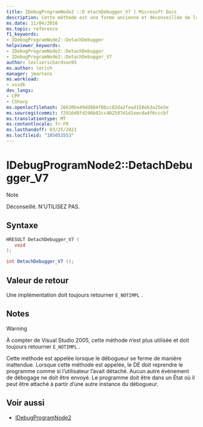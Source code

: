 ```yaml
---
title: IDebugProgramNode2 ::D etachDebugger_V7 | Microsoft Docs
description: Cette méthode est une forme ancienne et déconseillée de la méthode de détachement utilisée avant Visual Studio 2005.
ms.date: 11/04/2016
ms.topic: reference
f1_keywords:
- IDebugProgramNode2::DetachDebugger
helpviewer_keywords:
- IDebugProgramNode2::DetachDebugger
- IDebugProgramNode2::DetachDebugger_V7
author: leslierichardson95
ms.author: lerich
manager: jmartens
ms.workload:
- vssdk
dev_langs:
- CPP
- CSharp
ms.openlocfilehash: 16630be49dd884f8bcc82da2fead158eb3a25e5e
ms.sourcegitcommit: f2916d8fd296b92cc402597d1d1eecda4f6cccbf
ms.translationtype: MT
ms.contentlocale: fr-FR
ms.lasthandoff: 03/25/2021
ms.locfileid: "105053553"
---
```

# <a name="idebugprogramnode2detachdebugger_v7"></a>IDebugProgramNode2::DetachDebugger_V7

> [!Note]
> Déconseillé. N’UTILISEZ PAS.

## <a name="syntax"></a>Syntaxe

```cpp
HRESULT DetachDebugger_V7 (
   void 
);
```

```csharp
int DetachDebugger_V7 ();
```

## <a name="return-value"></a>Valeur de retour

Une implémentation doit toujours retourner `E_NOTIMPL` .

## <a name="remarks"></a>Notes

> [!WARNING]
> À compter de Visual Studio 2005, cette méthode n’est plus utilisée et doit toujours retourner `E_NOTIMPL` .

Cette méthode est appelée lorsque le débogueur se ferme de manière inattendue. Lorsque cette méthode est appelée, le DE doit reprendre le programme comme si l’utilisateur l’avait détaché. Aucun autre événement de débogage ne doit être envoyé. Le programme doit être dans un État où il peut être attaché à partir d’une autre instance du débogueur.

## <a name="see-also"></a>Voir aussi

- [IDebugProgramNode2](../../../extensibility/debugger/reference/idebugprogramnode2.md)

